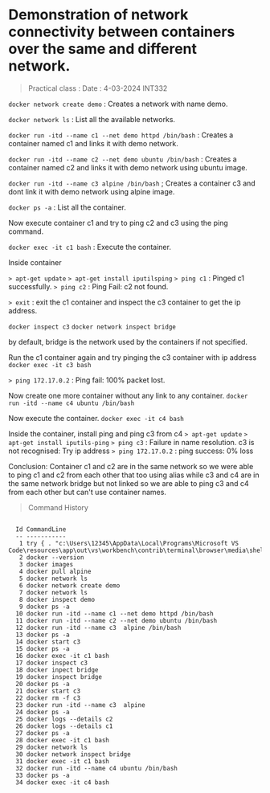 # Demonstration of network connectivity between containers over the same and different network.

> Practical class : Date : 4-03-2024
> INT332


`docker network create demo` : Creates a network with name demo.

`docker network ls`  : List all the available networks.

`docker run -itd --name c1 --net demo httpd /bin/bash` : Creates a container named c1 and links it with demo network.

`docker run -itd --name c2 --net demo ubuntu /bin/bash` : Creates a container named c2 and links it with demo network using ubuntu image.

`docker run -itd --name c3 alpine /bin/bash` ; Creates a container c3 and dont link it with demo network using alpine image.

`docker ps -a` : List all the container. 

Now execute container c1 and try to ping c2 and c3 using the ping command.

`docker exec -it c1 bash` : Execute the container. 

Inside container

`> apt-get update`
`> apt-get install iputilsping`
`> ping c1` : Pinged c1 successfully.
`> ping c2` : Ping Fail: c2 not found. 

`> exit` : exit the c1 container and inspect the c3 container to get the ip address.

`docker inspect c3`
`docker network inspect bridge`

by default, bridge is the network used by the containers if not specified. 

Run the c1 container again and try pinging the c3 container with ip address
`docker exec -it c3 bash`

`> ping 172.17.0.2` : Ping fail: 100% packet lost.

Now create one more container without any link to any container.
`docker run -itd --name c4 ubuntu /bin/bash`

Now execute the container. 
`docker exec -it c4 bash`

Inside the container, install ping and ping c3 from c4
`> apt-get update`
`> apt-get install iputils-ping`
`> ping c3` : Failure in name resolution. c3 is not recognised: Try ip address
`> ping 172.17.0.2` : ping success: 0% loss

Conclusion: Container c1 and c2 are in the same network so we were able to ping c1 and c2 from each other that too using alias
while c3 and c4 are in the same network bridge but not linked so we are able to ping c3 and c4 from each other but can't use container names.

> Command History
```
    
  Id CommandLine                                                                                                                              
  -- -----------                                                                                                                              
   1 try { . "c:\Users\12345\AppData\Local\Programs\Microsoft VS Code\resources\app\out\vs\workbench\contrib\terminal\browser\media\shellIn
   2 docker --version
   3 docker images
   4 docker pull alpine
   5 docker network ls
   6 docker network create demo
   7 docker network ls
   8 docker inspect demo
   9 docker ps -a
  10 docker run -itd --name c1 --net demo httpd /bin/bash
  11 docker run -itd --name c2 --net demo ubuntu /bin/bash
  12 docker run -itd --name c3  alpine /bin/bash
  13 docker ps -a
  14 docker start c3
  15 docker ps -a
  16 docker exec -it c1 bash
  17 docker inspect c3
  18 docker inpect bridge
  19 docker inspect bridge
  20 docker ps -a
  21 docker start c3
  22 docker rm -f c3
  23 docker run -itd --name c3  alpine
  24 docker ps -a
  25 docker logs --details c2
  26 docker logs --details c1
  27 docker ps -a
  28 docker exec -it c1 bash
  29 docker network ls
  30 docker network inspect bridge
  31 docker exec -it c1 bash
  32 docker run -itd --name c4 ubuntu /bin/bash
  33 docker ps -a
  34 docker exec -it c4 bash                                                                                                     
```